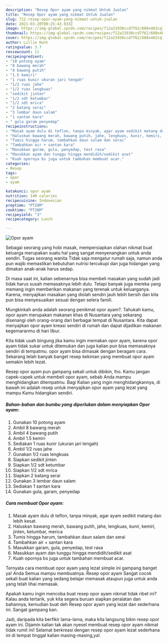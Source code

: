 ```yaml
---
description: "Resep Opor ayam yang nikmat Untuk Jualan"
title: "Resep Opor ayam yang nikmat Untuk Jualan"
slug: 712-resep-opor-ayam-yang-nikmat-untuk-jualan
date: 2021-03-20T00:25:43.933Z
image: https://img-global.cpcdn.com/recipes/f12a21930ccd7f62/680x482cq70/opor-ayam-foto-resep-utama.jpg
thumbnail: https://img-global.cpcdn.com/recipes/f12a21930ccd7f62/680x482cq70/opor-ayam-foto-resep-utama.jpg
cover: https://img-global.cpcdn.com/recipes/f12a21930ccd7f62/680x482cq70/opor-ayam-foto-resep-utama.jpg
author: Lillie Hunt
ratingvalue: 3.7
reviewcount: 11
recipeingredient:
- "10 potong ayam"
- "8 bawang merah"
- "4 bawang putih"
- "1.5 kemiri"
- "1 ruas kunir ukuran jari tengah"
- "1/2 ruas jahe"
- "1/2 ruas lengkuas"
- "sedikit jinten"
- "1/2 sdt ketumbar"
- "1/2 sdt mrica"
- "2 batang serai"
- "3 lembar daun salam"
- "1 santan kara"
- " gula garam penyedap"
recipeinstructions:
- "Masak ayam dulu di teflon, tanpa minyak, agar ayam sedikit matang dan lebih kesat."
- "Haluskan bawang merah, bawang putih, jahe, lengkuas, kunir, kemiri, jinten, ketumbar, merica"
- "Tumis hingga harum, tambahkan daun salam dan serai"
- "Tambahkan air + santan kara"
- "Masukkan garam, gula, penyedap, test rasa"
- "Masukkan ayam dan tunggu hingga mendidih/sedikit asat"
- "Kuah opornya bs juga untuk tambahan membuat acar."
categories:
- Resep
tags:
- opor
- ayam

katakunci: opor ayam 
nutrition: 140 calories
recipecuisine: Indonesian
preptime: "PT28M"
cooktime: "PT36M"
recipeyield: "3"
recipecategory: Lunch

---
```



![Opor ayam](https://img-global.cpcdn.com/recipes/f12a21930ccd7f62/680x482cq70/opor-ayam-foto-resep-utama.jpg)

Sebagai seorang yang hobi masak, mempersiapkan olahan nikmat buat keluarga merupakan suatu hal yang sangat menyenangkan untuk anda sendiri. Tugas seorang  wanita Tidak saja mengatur rumah saja, namun anda pun wajib memastikan kebutuhan nutrisi tercukupi dan juga hidangan yang dimakan anak-anak harus sedap.

Di masa  saat ini, kalian sebenarnya bisa membeli masakan yang sudah jadi tidak harus susah memasaknya lebih dulu. Tetapi banyak juga mereka yang memang ingin memberikan makanan yang terenak untuk keluarganya. Karena, menyajikan masakan yang diolah sendiri jauh lebih bersih dan kita pun bisa menyesuaikan sesuai dengan selera famili. 



Mungkinkah anda adalah seorang penikmat opor ayam?. Tahukah kamu, opor ayam merupakan makanan khas di Nusantara yang sekarang disenangi oleh orang-orang dari berbagai tempat di Nusantara. Kita dapat menyajikan opor ayam kreasi sendiri di rumah dan dapat dijadikan makanan kegemaranmu di hari libur.

Kita tidak usah bingung jika kamu ingin memakan opor ayam, karena opor ayam tidak sukar untuk ditemukan dan juga kalian pun bisa memasaknya sendiri di tempatmu. opor ayam bisa dimasak dengan beragam cara. Sekarang telah banyak banget resep kekinian yang membuat opor ayam semakin lebih lezat.

Resep opor ayam pun gampang sekali untuk dibikin, lho. Kamu jangan capek-capek untuk membeli opor ayam, sebab Anda mampu menghidangkan ditempatmu. Bagi Kalian yang ingin menghidangkannya, di bawah ini adalah resep untuk menyajikan opor ayam yang lezat yang mampu Kamu hidangkan sendiri.

<!--inarticleads1-->

##### Bahan-bahan dan bumbu yang diperlukan dalam menyiapkan Opor ayam:

1. Gunakan 10 potong ayam
1. Ambil 8 bawang merah
1. Ambil 4 bawang putih
1. Ambil 1.5 kemiri
1. Sediakan 1 ruas kunir (ukuran jari tengah)
1. Ambil 1/2 ruas jahe
1. Gunakan 1/2 ruas lengkuas
1. Siapkan sedikit jinten
1. Siapkan 1/2 sdt ketumbar
1. Siapkan 1/2 sdt mrica
1. Siapkan 2 batang serai
1. Gunakan 3 lembar daun salam
1. Sediakan 1 santan kara
1. Gunakan  gula, garam, penyedap




<!--inarticleads2-->

##### Cara membuat Opor ayam:

1. Masak ayam dulu di teflon, tanpa minyak, agar ayam sedikit matang dan lebih kesat.
1. Haluskan bawang merah, bawang putih, jahe, lengkuas, kunir, kemiri, jinten, ketumbar, merica
1. Tumis hingga harum, tambahkan daun salam dan serai
1. Tambahkan air + santan kara
1. Masukkan garam, gula, penyedap, test rasa
1. Masukkan ayam dan tunggu hingga mendidih/sedikit asat
1. Kuah opornya bs juga untuk tambahan membuat acar.




Ternyata cara membuat opor ayam yang lezat simple ini gampang banget ya! Anda Semua mampu membuatnya. Resep opor ayam Sangat cocok sekali buat kalian yang sedang belajar memasak ataupun juga untuk anda yang telah lihai memasak.

Apakah kamu ingin mencoba buat resep opor ayam nikmat tidak ribet ini? Kalau anda tertarik, yuk kita segera buruan siapkan peralatan dan bahannya, kemudian buat deh Resep opor ayam yang lezat dan sederhana ini. Sangat gampang kan. 

Jadi, daripada kita berfikir lama-lama, maka kita langsung bikin resep opor ayam ini. Dijamin kalian tak akan nyesel membuat resep opor ayam nikmat tidak rumit ini! Selamat berkreasi dengan resep opor ayam lezat sederhana ini di tempat tinggal kalian masing-masing,ya!.

